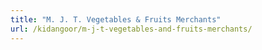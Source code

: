 ```yaml
---
title: "M. J. T. Vegetables & Fruits Merchants"
url: /kidangoor/m-j-t-vegetables-and-fruits-merchants/
---
```

